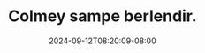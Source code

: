 --- 
title: "Colmey sampe berlendir."
description: "video   Colmey sampe berlendir. instagram durasi panjang  "
date: 2024-09-12T08:20:09-08:00
file_code: "pzosdxsnczu8"
draft: false
cover: "3vyn8yfthujssk05.jpg"
tags: ["Colmey", "sampe", "bokep-indo", "bokep-viral", "bokep-ig"]
length: 227
fld_id: "1235315"
foldername: "Ambiyah"
categories: ["Ambiyah"]
views: 90
---